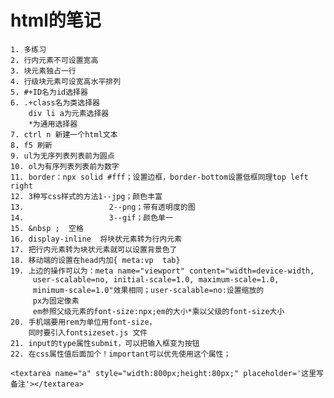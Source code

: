 # html的笔记

    1. 多练习
    2. 行内元素不可设置宽高
    3. 块元素独占一行
    4. 行级块元素可设宽高水平排列
    5. #+ID名为id选择器
    6. .+class名为类选择器
        div li a为元素选择器
        *为通用选择器
    7. ctrl n 新建一个html文本
    8. f5 刷新
    9. ul为无序列表列表前为圆点
    10. ol为有序列表列表前为数字
    11. border：npx solid #fff；设置边框，border-bottom设置低框同理top left right
    12. 3种写css样式的方法1--jpg；颜色丰富
    13.                   2--png；带有透明度的图
    14.                   3--gif；颜色单一
    15. &nbsp ;  空格
    16. display-inline  将块状元素转为行内元素
    17. 把行内元素转为块状元素就可以设置背景色了
    18. 移动端的设置在head内加{ meta:vp  tab}
    19. 上边的操作可以为：meta name="viewport" content="width=device-width, 
         user-scalable=no, initial-scale=1.0, maximum-scale=1.0, 
         minimum-scale=1.0"效果相同；user-scalable=no:设置缩放的
         px为固定像素
         em参照父级元素的font-size:npx;em的大小*乘以父级的font-size大小
    20. 手机端要用rem为单位用font-size，
        同时要引入fontsizeset.js 文件
    21. input的type属性submit，可以把输入框变为按钮
    22. 在css属性值后面加个！important可以优先使用这个属性；

    <textarea name="a" style="width:800px;height:80px;" placeholder='这里写备注'></textarea>

